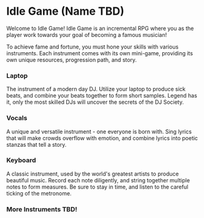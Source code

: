 # Idle Game (Name TBD)

Welcome to Idle Game! Idle Game is an incremental RPG where you as the player work towards your goal of becoming a famous musician!

To achieve fame and fortune, you must hone your skills with various instruments. Each instrument comes with its own mini-game, providing its own unique resources, progression path, and story.

### Laptop

The instrument of a modern day DJ. Utilize your laptop to produce sick beats, and combine your beats together to form short samples. Legend has it, only the most skilled DJs will uncover the secrets of the DJ Society.

### Vocals

A unique and versatile instrument - one everyone is born with. Sing lyrics that will make crowds overflow with emotion, and combine lyrics into poetic stanzas that tell a story.

### Keyboard

A classic instrument, used by the world's greatest artists to produce beautiful music. Record each note diligently, and string together multiple notes to form measures. Be sure to stay in time, and listen to the careful ticking of the metronome.

### More Instruments TBD!
